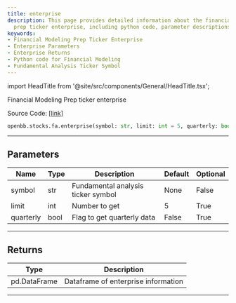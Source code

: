 ```yaml
---
title: enterprise
description: This page provides detailed information about the financial modeling
  prep ticker enterprise, including python code, parameter descriptions, and returns.
keywords:
- Financial Modeling Prep Ticker Enterprise
- Enterprise Parameters
- Enterprise Returns
- Python code for Financial Modeling
- Fundamental Analysis Ticker Symbol
---
```


import HeadTitle from '@site/src/components/General/HeadTitle.tsx';

<HeadTitle title="enterprise - Fa - Stocks - Reference | OpenBB SDK Docs" />

Financial Modeling Prep ticker enterprise

Source Code: [[link](https://github.com/OpenBB-finance/OpenBBTerminal/tree/main/openbb_terminal/stocks/fundamental_analysis/fmp_model.py#L131)]

```python
openbb.stocks.fa.enterprise(symbol: str, limit: int = 5, quarterly: bool = False)
```

---

## Parameters

| Name | Type | Description | Default | Optional |
| ---- | ---- | ----------- | ------- | -------- |
| symbol | str | Fundamental analysis ticker symbol | None | False |
| limit | int | Number to get | 5 | True |
| quarterly | bool | Flag to get quarterly data | False | True |


---

## Returns

| Type | Description |
| ---- | ----------- |
| pd.DataFrame | Dataframe of enterprise information |
---
